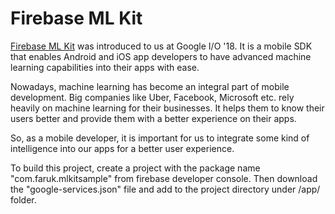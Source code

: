 # Firebase ML Kit

[Firebase ML Kit](https://firebase.google.com/docs/ml-kit/) was introduced to us at Google I/O '18.
It is a mobile SDK that enables Android and iOS app developers to have advanced machine learning capabilities into their apps with ease.

Nowadays, machine learning has become an integral part of mobile development.
Big companies like Uber, Facebook, Microsoft etc. rely heavily on machine learning for their businesses.
It helps them to know their users better and provide them with a better experience on their apps.

So, as a mobile developer, it is important for us to integrate some kind of intelligence into our apps for a better user experience.

To build this project, create a project with the package name "com.faruk.mlkitsample" from firebase developer console.
Then download the "google-services.json" file and add to the project directory under /app/ folder.
